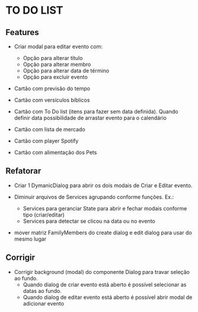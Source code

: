# TO DO LIST

## Features

- Criar modal para editar evento com:

  - Opção para alterar título
  - Opção para alterar membro
  - Opção para alterar data de término
  - Opção para excluir evento

- Cartão com previsão do tempo

- Cartão com versículos bíblicos

- Cartão com To Do list (itens para fazer sem data definida). Quando definir data possibilidade de arrastar evento para o calendário

- Cartão com lista de mercado

- Cartão com player Spotify

- Cartão com alimentação dos Pets

## Refatorar

- Criar 1 DymanicDialog para abrir os dois modais de Criar e Editar evento.

- Diminuir arquivos de Services agrupando conforme funções. Ex.:
  - Services para geranciar State para abrir e fechar modais conforme tipo (criar/editar)
  - Services para detectar se clicou na data ou no evento

- mover matriz FamilyMembers do create dialog e edit dialog para usar do mesmo lugar

## Corrigir

- Corrigir background (modal) do componente Dialog para travar seleção ao fundo.
    - Quando dialog de criar evento está aberto é possível selecionar as datas ao fundo.
    - Quando dialog de editar evento está aberto é possível abrir modal de adicionar evento 
